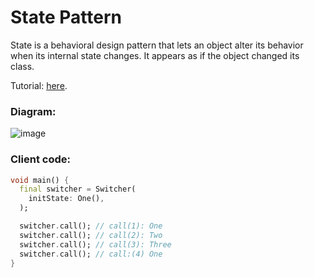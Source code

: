 # State Pattern
State is a behavioral design pattern that lets an object alter its behavior when its internal state 
changes. It appears as if the object changed its class.

Tutorial: [here](https://refactoring.guru/design-patterns/state).

### Diagram:
![image](https://user-images.githubusercontent.com/8049534/172001291-8d87a3c8-b694-45c3-bd46-40211cd9ac45.png)

### Client code:
```dart
void main() {
  final switcher = Switcher(
    initState: One(),
  );

  switcher.call(); // call(1): One
  switcher.call(); // call(2): Two
  switcher.call(); // call(3): Three
  switcher.call(); // call:(4) One
}
```
